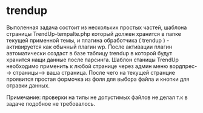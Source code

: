 # trendup
Выполенная задача состоит из нескольких простых частей, шаблона страницы TrendUp-tempalte.php который должен хранится в папке текущей применной темы,
и плагина обработчика ( trendup )  - активируется как обычный плагин wp. После активации плагин автоматически создаст в базе таблицу trendup
в которой будут хранится нащи данные после парсинга. Шаблон станицы TrendUp необходимо применить к любой странице через админ меню вордпрес--> страницы--> ваша страница.
После чего на текущей странцие проявится простая формочка из фоля для выбора файла и кнопки для отравки данных.

Примечание: проверки на типы не допустимых файлов не делал т.к в задаче подобное не требовалось.
